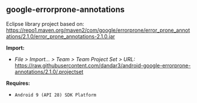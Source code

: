 ## google-errorprone-annotations

Eclipse library project based on:<br/>
https://repo1.maven.org/maven2/com/google/errorprone/error_prone_annotations/2.1.0/error_prone_annotations-2.1.0.jar

**Import:**
- _File > Import... > Team > Team Project Set > URL:_<br/>
  https://raw.githubusercontent.com/dandar3/android-google-errorprone-annotations/2.1.0/.projectset

**Requires:**
- `Android 9 (API 28) SDK Platform`